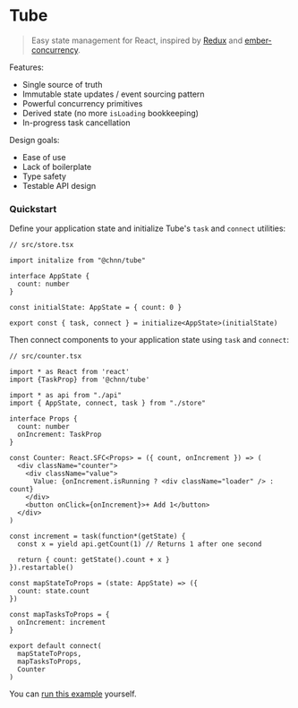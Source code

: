 # Tube

> Easy state management for React, inspired by [Redux](https://redux.js.org/) and [ember-concurrency](http://ember-concurrency.com/docs/introduction/).

Features:

- Single source of truth
- Immutable state updates / event sourcing pattern
- Powerful concurrency primitives
- Derived state (no more `isLoading` bookkeeping)
- In-progress task cancellation

Design goals:

- Ease of use
- Lack of boilerplate
- Type safety
- Testable API design

### Quickstart

Define your application state and initialize Tube's `task` and `connect` utilities:

```tsx
// src/store.tsx

import initalize from "@chnn/tube"

interface AppState {
  count: number
}

const initialState: AppState = { count: 0 }

export const { task, connect } = initialize<AppState>(initialState)
```

Then connect components to your application state using `task` and `connect`:

```tsx
// src/counter.tsx

import * as React from 'react'
import {TaskProp} from '@chnn/tube'

import * as api from "./api"
import { AppState, connect, task } from "./store"

interface Props {
  count: number
  onIncrement: TaskProp
}

const Counter: React.SFC<Props> = ({ count, onIncrement }) => (
  <div className="counter">
    <div className="value">
      Value: {onIncrement.isRunning ? <div className="loader" /> : count}
    </div>
    <button onClick={onIncrement}>+ Add 1</button>
  </div>
)

const increment = task(function*(getState) {
  const x = yield api.getCount(1) // Returns 1 after one second

  return { count: getState().count + x }
}).restartable()

const mapStateToProps = (state: AppState) => ({
  count: state.count
})

const mapTasksToProps = {
  onIncrement: increment
}

export default connect(
  mapStateToProps,
  mapTasksToProps,
  Counter
)
```

You can [run this example](./examples/counter) yourself.
